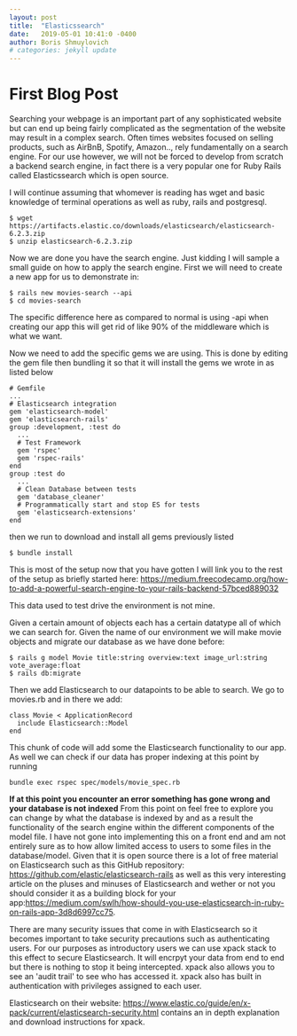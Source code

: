 ```yaml
---
layout: post
title:  "Elasticssearch"
date:   2019-05-01 10:41:0 -0400
author: Boris Shmuylovich
# categories: jekyll update
---
```

# First Blog Post

Searching your webpage is an important part of any sophisticated website but can end up being fairly complicated as the segmentation of the website may result in a complex search. Often times websites focused on selling products, such as AirBnB, Spotify, Amazon.., rely fundamentally on a search engine. For our use however, we will not be forced to develop from scratch a backend search engine, in fact there is a very popular one for Ruby Rails called Elasticssearch which is open source.


I will continue assuming that whomever is reading has wget and basic knowledge of terminal operations as well as ruby, rails and postgresql.
```
$ wget https://artifacts.elastic.co/downloads/elasticsearch/elasticsearch-6.2.3.zip
$ unzip elasticsearch-6.2.3.zip
```
Now we are done you have the search engine. Just kidding I will sample a small guide on how to apply the search engine. First we will need to create a new app for us to demonstrate in:
```
$ rails new movies-search --api
$ cd movies-search
```
The specific difference here as compared to normal is using -api when creating our app this will get rid of like 90% of the middleware which is what we want.

Now we need to add the specific gems we are using. This is done by editing the gem file then bundling it so that it will install the gems we wrote in as listed below

```
# Gemfile
...
# Elasticsearch integration
gem 'elasticsearch-model'
gem 'elasticsearch-rails'
group :development, :test do
  ...
  # Test Framework
  gem 'rspec'
  gem 'rspec-rails'
end
group :test do
  ...
  # Clean Database between tests
  gem 'database_cleaner'
  # Programmatically start and stop ES for tests
  gem 'elasticsearch-extensions'
end
```

then we run to download and install all gems previously listed
```
$ bundle install
```

This is most of the setup now that you have gotten I will link you to the rest of the setup as briefly started here: https://medium.freecodecamp.org/how-to-add-a-powerful-search-engine-to-your-rails-backend-57bced889032


This data used to test drive the environment is not mine.

Given a certain amount of objects each has a certain datatype all of which we can search for. Given the name of our environment we will make movie objects and migrate our database as we have done before:


```
$ rails g model Movie title:string overview:text image_url:string vote_average:float
$ rails db:migrate
```

Then we add Elasticsearch to our datapoints to be able to search. We go to movies.rb and in there we add:
```
class Movie < ApplicationRecord
  include Elasticsearch::Model
end
```
This chunk of code will add some the Elasticsearch functionality to our app. As well we can check if our data has proper indexing at this point by running
```
bundle exec rspec spec/models/movie_spec.rb
```
**If at this point you encounter an error something has gone wrong and your database is not indexed**
From this point on feel free to explore you can change by what the database is indexed by and as a result the functionality of the search engine within the different components of the model file. I have not gone into implementing this on a front end and am not entirely sure as to how allow limited access to users to some files in the database/model. Given that it is open source there is a lot of free material on Elasticsearch such as this GitHub repository: https://github.com/elastic/elasticsearch-rails as well as this very interesting article on the pluses and minuses of Elasticsearch and wether or not you should consider it as a building block for your app:https://medium.com/swlh/how-should-you-use-elasticsearch-in-ruby-on-rails-app-3d8d6997cc75.

There are many security issues that come in with Elasticsearch so it becomes important to take security precautions such as authenticating users. For our purposes as introductory users we can use xpack stack to this effect to secure Elasticsearch. It will encrpyt your data from end to end but there is nothing to stop it being intercepted. xpack also allows you to see an 'audit trail' to see who has accessed it. xpack also has built in authentication with privileges assigned to each user.

Elasticsearch on their website: https://www.elastic.co/guide/en/x-pack/current/elasticsearch-security.html contains an in depth explanation and download instructions for xpack.
